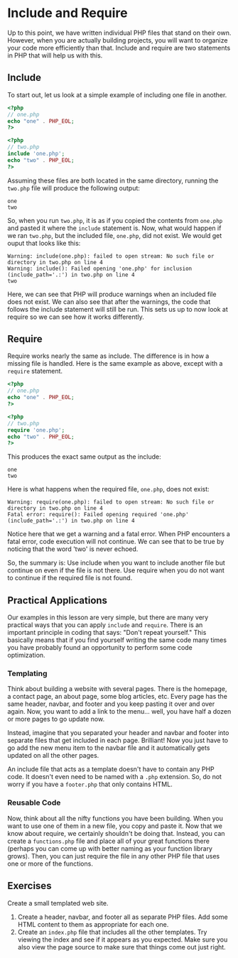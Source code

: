 # Include and Require

Up to this point, we have written individual PHP files that stand on their own. However, when you are actually building projects, you will want to organize your code more efficiently than that. Include and require are two statements in PHP that will help us with this.

## Include

To start out, let us look at a simple example of including one file in another.

```php
<?php
// one.php
echo "one" . PHP_EOL;
?>
```

```php
<?php
// two.php
include 'one.php';
echo "two" . PHP_EOL;
?>
```

Assuming these files are both located in the same directory, running the `two.php` file will produce the following output:

```
one
two
```

So, when you run `two.php`, it is as if you copied the contents from `one.php` and pasted it where the `include` statement is. Now, what would happen if we ran `two.php`, but the included file, `one.php`, did not exist. We would get ouput that looks like this:

```
Warning: include(one.php): failed to open stream: No such file or directory in two.php on line 4
Warning: include(): Failed opening 'one.php' for inclusion (include_path='.:') in two.php on line 4
two
```

Here, we can see that PHP will produce warnings when an included file does not exist. We can also see that after the warnings, the code that follows the include statement will still be run. This sets us up to now look at require so we can see how it works differently.

## Require

Require works nearly the same as include. The difference is in how a missing file is handled. Here is the same example as above, except with a `require` statement.

```php
<?php
// one.php
echo "one" . PHP_EOL;
?>
```

```php
<?php
// two.php
require 'one.php';
echo "two" . PHP_EOL;
?>
```

This produces the exact same output as the include:

```
one
two
```

Here is what happens when the required file, `one.php`, does not exist:

```
Warning: require(one.php): failed to open stream: No such file or directory in two.php on line 4
Fatal error: require(): Failed opening required 'one.php' (include_path='.:') in two.php on line 4
```

Notice here that we get a warning and a fatal error. When PHP encounters a fatal error, code execution will not continue. We can see that to be true by noticing that the word 'two' is never echoed.

So, the summary is: Use include when you want to include another file but continue on even if the file is not there. Use require when you do not want to continue if the required file is not found.

## Practical Applications

Our examples in this lesson are very simple, but there are many very practical ways that you can apply `include` and `require`. There is an important principle in coding that says: "Don't repeat yourself." This basically means that if you find yourself writing the same code many times you have probably found an opportunity to perform some code optimization.

### Templating

Think about building a website with several pages. There is the homepage, a contact page, an about page, some blog articles, etc. Every page has the same header, navbar, and footer and you keep pasting it over and over again. Now, you want to add a link to the menu... well, you have half a dozen or more pages to go update now.

Instead, imagine that you separated your header and navbar and footer into separate files that get included in each page. Brilliant! Now you just have to go add the new menu item to the navbar file and it automatically gets updated on all the other pages.

An include file that acts as a template doesn't have to contain any PHP code. It doesn't even need to be named with a `.php` extension. So, do not worry if you have a `footer.php` that only contains HTML.

### Reusable Code

Now, think about all the nifty functions you have been building. When you want to use one of them in a new file, you copy and paste it. Now that we know about require, we certainly shouldn't be doing that. Instead, you can create a `functions.php` file and place all of your great functions there (perhaps you can come up with better naming as your function library grows). Then, you can just require the file in any other PHP file that uses one or more of the functions.

## Exercises

Create a small templated web site.

1. Create a header, navbar, and footer all as separate PHP files. Add some HTML content to them as appropriate for each one.
1. Create an `index.php` file that includes all the other templates. Try viewing the index and see if it appears as you expected. Make sure you also view the page source to make sure that things come out just right.